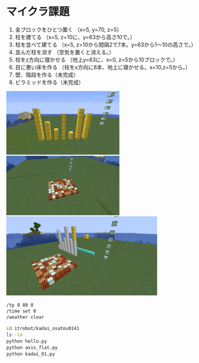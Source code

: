 # マイクラ課題

1. 金ブロックをひとつ置く
（x=5, y=70, z=5）
2. 柱を建てる
（x=5, z=10に、y=63から高さ10で。）
3. 柱を並べて建てる
（x=5, z=10から間隔2で7本。y=63から1～10の高さで。）
4. 並んだ柱を消す
（空気を置くと消える。）
5. 柱をz方向に寝かせる
（地上y=63に、x=0, z=5から10ブロックで。）
6. 目に悪い床を作る
（柱をx方向に8本、地上に寝かせる。x=10,z=5から。）
7. 壁、階段を作る（未完成）
8. ピラミッドを作る（未完成）

[<img src="./images/kadai_03.png" width="300">](./images/kadai_03.png) [<img src="./images/kadai_06.png" width="300">](./images/kadai_06.png)
[<img src="./images/kadaizidori.png" width="400">](./images/kadaizidori.png)

```minecraft
/tp 0 80 0
/time set 0
/weather clear
```

```bash
cd itrobot/kadai_osatou0141
ls -la
python hello.py
python axis_flat.py
python kadai_01.py
```
